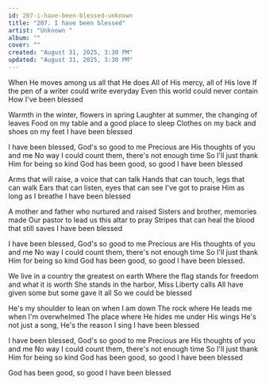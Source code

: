 ```yaml
---
id: 207-i-have-been-blessed-unknown
title: "207. I have been blessed"
artist: "Unknown "
album: ""
cover: ""
created: "August 31, 2025, 3:30 PM"
updated: "August 31, 2025, 3:30 PM"
---
```


When He moves among us all that He does
All of His mercy, all of His love
If the pen of a writer could write everyday
Even this world could never contain
How I've been blessed

Warmth in the winter, flowers in spring
Laughter at summer, the changing of leaves
Food on my table and a good place to sleep
Clothes on my back and shoes on my feet
I have been blessed

I have been blessed, God's so good to me
Precious are His thoughts of you and me
No way I could count them, there's not enough time
So I'll just thank Him for being so kind
God has been good, so good
I have been blessed

Arms that will raise, a voice that can talk
Hands that can touch, legs that can walk
Ears that can listen, eyes that can see
I've got to praise Him as long as I breathe
I have been blessed

A mother and father who nurtured and raised
Sisters and brother, memories made
Our pastor to lead us this altar to pray
Stripes that can heal the blood that still saves
I have been blessed

I have been blessed, God's so good to me
Precious are His thoughts of you and me
No way I could count them, there's not enough time
So I'll just thank Him for being so kind
God has been good, so good
I have been blessed.

We live in a country the greatest on earth
Where the flag stands for freedom and what it is worth
She stands in the harbor, Miss Liberty calls
All have given some but some gave it all
So we could be blessed

He's my shoulder to lean on when I am down
The rock where He leads me when I'm overwhelmed
The place where He hides me under His wings
He's not just a song, He's the reason I sing
I have been blessed

I have been blessed, God's so good to me
Precious are His thoughts of you and me
No way I could count them, there's not enough time
So I'll just thank Him for being so kind
God has been good, so good
I have been blessed

God has been good, so good
I have been blessed
